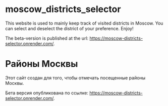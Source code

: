 # moscow_districts_selector
 
This website is used to mainly keep track of visited districts in Moscow. You can select and deselect the district of your preference. Enjoy!

The beta-version is published at the url: https://moscow-districts-selector.onrender.com/.


# Районы Москвы

Этот сайт создан для того, чтобы отмечать посещенные районы Москвы. 

Бета версия опубликована по ссылке: https://moscow-districts-selector.onrender.com/.
